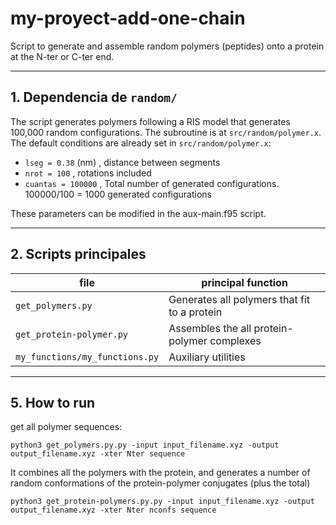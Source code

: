 # my-proyect-add-one-chain

Script to generate and assemble random polymers (peptides) onto a protein at the N-ter or C-ter end.

---

## 1. Dependencia de `random/`

The script generates polymers following a RIS model that generates 100,000 random configurations.
The subroutine is at `src/random/polymer.x`.
The default conditions are already set in `src/random/polymer.x`:

- `lseg = 0.38`  (nm) , distance between segments
- `nrot = 100`        , rotations included
- `cuantas = 100000`  , Total number of generated configurations. 100000/100 = 1000 generated configurations

These parameters can be modified in the aux-main.f95 script.

---

## 2. Scripts principales

| file                            | principal function                                            |
|---------------------------------|---------------------------------------------------------------|
| `get_polymers.py`               | Generates all polymers that fit to a protein                  |
| `get_protein-polymer.py`        | Assembles the all protein-polymer complexes                   |
| `my_functions/my_functions.py`  | Auxiliary utilities                                           |

---

## 5. How to run

get all polymer sequences:

`python3 get_polymers.py.py -input input_filename.xyz -output output_filename.xyz -xter Nter sequence`

It combines all the polymers with the protein, and generates a number of random conformations of the protein-polymer conjugates (plus the total)

`python3 get_protein-polymers.py.py -input input_filename.xyz -output output_filename.xyz -xter Nter nconfs sequence`

